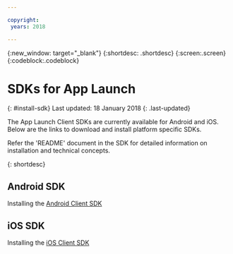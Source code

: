 ```yaml
---

copyright:
 years: 2018

---
```


{:new_window: target="_blank"}
{:shortdesc: .shortdesc}
{:screen:.screen}
{:codeblock:.codeblock}

# SDKs for App Launch
{: #install-sdk}
Last updated: 18 January 2018
{: .last-updated}

The App Launch Client SDKs are currently available for Android and iOS. Below are the links to download and install platform specific SDKs.

Refer the 'README' document in the SDK for detailed information on installation and technical concepts.

{: shortdesc}

## Android SDK

   Installing the [Android Client SDK](https://github.com/ibm-bluemix-mobile-services/bms-clientsdk-android-applaunch)


## iOS SDK

   Installing the [iOS Client SDK](https://github.com/ibm-bluemix-mobile-services/bms-clientsdk-swift-applaunch)
